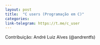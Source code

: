 ```yaml
---
layout: post
title:  "C users (Programação em C)"
categories: 
link-telegram: https://t.me/c_user
---
```

Contribuição: André Luiz Alves (@andrentfs)

